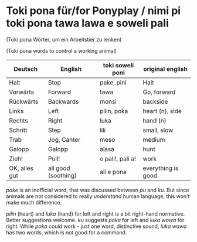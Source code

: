 # Toki pona für/for Ponyplay / nimi pi toki pona tawa lawa e soweli pali

(Toki pona Wörter, um ein Arbeitstier zu lenken)

(Toki pona words to control a working animal)

| Deutsch       | English             | toki soweli poni | original english   |
| ------------- | ------------------- | ---------------- | ------------------ |
| Halt          | Stop                | pake, pini       | Halt               |
| Vorwärts      | Forward             | tawa             | Go, forward        |
| Rückwärts     | Backwards           | monsi            | backside           |
| Links         | Left                | pilin, poka      | heart (n), side    |
| Rechts        | Right               | luka             | hand (n)           |
| Schritt       | Step                | lili             | small, slow        |
| Trab          | Jog, Canter         | meso             | medium             |
| Galopp        | Galopp              | alasa            | hunt               |
| Zieh!         | Pull!               | o pali!, pali a! | work               |
| OK, alles gut | all good (soothing) | ali e pona       | everything is good |

*pake* is an inofficial word, that was discussed between *pu* and *ku*. But since animals are not considered to really *understand* human language, this won't make much difference.

*pilin* (heart) and *luka* (hand) for left and right is a bit right-hand normative. Better suggestions welcome. *ku* suggests *poka* for left and *luka wawa* for right. While *poka* could work - just one word, distinctive sound, *luka wawa* has two words, which is not good for a command. 


